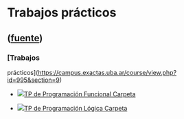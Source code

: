 # Trabajos prácticos
([fuente](https://campus.exactas.uba.ar/course/view.php?id=995&section=9))
---
### [Trabajos
prácticos](https://campus.exactas.uba.ar/course/view.php?id=995&section=9)

  - [![ ](https://campus.exactas.uba.ar/theme/image.php/aardvark/folder/1524752928/icon)TP de Programación Funcional Carpeta](https://campus.exactas.uba.ar/mod/folder/view.php?id=60418)

  - [![ ](https://campus.exactas.uba.ar/theme/image.php/aardvark/folder/1524752928/icon)TP de Programación Lógica Carpeta](https://campus.exactas.uba.ar/mod/folder/view.php?id=62712)

